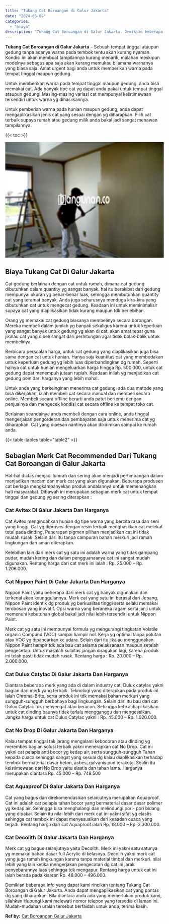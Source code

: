 ```yaml
---
title: "Tukang Cat Boroangan di Galur Jakarta"
date: "2024-05-09"
categories: 
  - "biaya"
description: "Tukang Cat Boroangan di Galur Jakarta. Demikian beberapa info yang dapat kami rincikan tentang Tukang Cat Boroangan di Galur Jakarta. Anda dapat mengaplikasi..."
---
```


**Tukang Cat Boroangan di Galur Jakarta** – Sebuah tempat tinggal ataupun gedung tanpa adanya warna pada tembok tentu akan kurang nyaman. Kondisi ini akan membuat tampilannya kurang menarik, malahan meskipun modelnya sebagus apa saja akan kurang memukau bilamana warnanya yang biasa saja. Amat urgent bagi anda untuk memberikan warna pada tempat tinggal maupun gedung.

Untuk memberikan warna pada tempat tinggal maupun gedung, anda bisa memakai cat. Ada banyak tipe cat yg dapat anda pakai untuk tempat tinggal ataupun gedung. Masing-masing variasi cat mempunyai keistimewaan tersendiri untuk warna yg dihasilkannya.

Untuk pemberian warna pada hunian maupun gedung, anda dapat mengaplikasikan jenis cat yang sesuai dengan yg diharapkan. Pilih cat terbaik supaya rumah atau gedung milik anda bakal jadi sangat menawan tampilannya.

{{< toc >}}

![Tukang Cat Boroangan di Galur Jakarta](/images/jasa-cat-murah42.png)

## Biaya Tukang Cat Di Galur Jakarta

Cat gedung berlainan dengan cat untuk rumah, dimana cat gedung dibutuhkan dalam quantity yg sangat banyak. hal itu berakibat dari gedung mempunyai ukuran yg benar-benar luas, sehingga membutuhkan quantity cat yang teramat banyak. Anda juga seharusnya menduga kira-kira yang dibutuhkan cat untuk mengecat gedung. Keadaan ini untuk meminimalisir supaya cat yang diaplikasikan tidak kurang maupun tdk berlebihan.

Orang yg memakai cat gedung biasanya membelinya secara borongan. Mereka membeli dalam jumlah yg banyak sekaligus karena untuk keperluan yang sangat banyak untuk gedung yg akan di cat. akan amat tepat guna jikalau cat yang dibeli sangat dari perhitungan agar tidak bolak-balik untuk membelinya.

Berbicara persoalan harga, untuk cat gedung yang diaplikasikan juga bisa sama dengan cat untuk hunian. Hanya saja kuantitas cat yang membedakan untuk keperluan gedung yg lebih luas diperbandingkan dg rumah. Seperti halnya cat untuk hunian mengeluarkan harga hingga Rp. 500.000, untuk cat gedung dapat menempuh jutaan rupiah. Keadaan inilah yg menjadikan cat gedung poin dari harganya yang lebih mahal.

Untuk anda yang berkeinginan menerima cat gedung, ada dua metode yang bisa dikerjakan, ialah membeli cat secara manual dan membeli secara online. Membeli secara offline berarti anda patut bertemu dengan penjualnya dan mengecek kondisi cat secara offline ke tempat toko cat.

Berlainan seandainya anda membeli dengan cara online, anda tinggal mengerjakan pengorderan dan pembayaran saja untuk menerima cat yg diharapkan. Cat yang dipesan nantinya akan dikirimkan sampai ke rumah anda.

{{< table-tables table="table2" >}}

## Sebagian Merk Cat Recommended Dari Tukang Cat Boroangan di Galur Jakarta

Hal-hal diatas menjadi lumrah dan sering akan menjadi pertimbangan dalam menjadikan macam dan merk cat yang akan digunakan. Beberapa produsen cat berlaga mengkampanyekan produk andalannya untuk memenangkan hati masyarakat. Dibawah ini merupakan sebagian merk cat untuk tempat tinggal dan gedung yg sering diterapkan :

### Cat Avitex Di Galur Jakarta Dan Harganya

Cat Avitex mengindahkan hunian dg tipe warna yang bercita rasa dan seni yang tinggi. Cat yg diproses dengan resin terbaik menghasilkan cat melekat total pada dinding. Penerapan pigmen pilihan menjadikan cat ini tidak mudah rusak. Selain dari itu tanpa campuran bahan merkuri jadi ramah lingkungan dan aman diterapkan.

Kelebihan lain dari merk cat yg satu ini adalah warna yang tidak gampang pudar, mudah kering dan dalam pengguanaanya cat ini sangat mudah digunakan. Rentang harga dari cat merk ini ialah : Rp. 25.000 – Rp. 1.206.000.

### Cat Nippon Paint Di Galur Jakarta Dan Harganya

Nippon Paint yaitu beberapa dari merk cat yg banyak digunakan dan terkenal akan keunggulannya. Merk cat yang satu ini berasal dari Jepang, Nippon Paint identik dg produk yg berkualitas tinggi serta selalu memakai terobosan yang inovatif. Opsi warna yang beraneka ragam serta janji untuk memenuhi kebutuhan global bakal jadi nilai lebih tersendiri untuk Nippon Paint.

Merk cat yg satu ini mempunyai formula yg mengurangi tingkatan Volatile organic Compund (VOC) sampai hampir nol. Kerja yg optimal tanpa polutan atau VOC yg dipancarkan ke udara. Selain dari itu jikalau menggunakan Nippon Paint hampir tdk ada bau cat selama pelaksanaan maupun setelah pengecetan. Untuk masalah kulaitas jangan diragukan lagi, karena produk ini telah pasti tidak mudah rusak. Rentang harga : Rp. 20.000 – Rp. 2.000.000.

### Cat Dulux Catylac Di Galur Jakarta Dan Harganya

Diantara beberapa merk yang ada di dalam industry cat, Dulux catylax yakni bagian dari merk yang terbaik. Teknologi yang diterapkan pada produk ini ialah Chroma-Brite, serta produk ini tdk memakai bahan merkuri yang sungguh-sungguh berbahaya bagi lingkungan. Selain dari itu bau dari cat Dulux Catylac tdk menyengat atau beracun. Sehingga ketika diaplikasikan untuk cat dinding baunya tidak terlalu mengganggu dan mengesalkan. Jangka harga untuk cat Dulux Catylac yakni : Rp. 45.000 – Rp. 1.020.000.

### Cat No Drop Di Galur Jakarta Dan Harganya

Kalau tempat tinggal tak jarang mengalami kebocoran atau dinding yg merembes bagian solusi terbaik yakni menerapkan cat No Drop. Cat ini yakni cat pelapis anti bocor yg kedap air, serta sungguh-sungguh Tahan kepada cuaca sehingga sangat yang sesuai dg kalau diaplikasikan terhadap tembok bermaterial dasar beton, asbes, galvanis pun terakota. Sealin itu keistimewaan dari No Drop yaitu elastis dan tahan lama. Harganya merupakan diantara Rp. 45.000 – Rp. 749.500

### Cat Aquaproof Di Galur Jakarta Dan Harganya

Cat yang bagus dan direkomendasikan selanjutnya merupakan Aquaproof. Cat ini adalah cat pelapis tahan bocor yang bermaterial dasar dasar polimer yg kedap air. Sehingga bisa menghalangi dan melindungi pori- pori bidang yang dipakai. Selain itu nilai lebih dari merk cat ini yakni sifat yg elastis sehingga cat tembok ini dapat menyesuaikan dari keaadan cuaca yang terjadi. Rentang harga dari cat Aquaproof ialah Rp. 18.000 – Rp. 3.300.000.

### Cat Decolith Di Galur Jakarta Dan Harganya

Merk cat yg bagus selanjutnya yaitu Decolith. Merk ini yakni satu satunya yg memakai bahan dasar full Acrylic di kelasnya. Decolih yakni merk cat yang juga ramah lingkungan karena tanpa material timbal dan merkuri. nilai lebih yang lain ketika mengerjakan pengecatan dg cat ini jarak penyebarannya luas sehingga tdk mengapur. Rentang harga untuk cat ini ialah berada pada kisaran Rp. 48.000 – 496.000.

Demikian beberapa info yang dapat kami rincikan tentang Tukang Cat Boroangan di Galur Jakarta. Anda dapat mengaplikasikan cat yang pantas dg yang diharapkan. Bila diantara anda ada yang memerlukan produk kami, silahkan Hubungi kami melewati nomor telepon yang tersedia di laman ini. Mudah-mudahan uraian tersebut berfaidah untuk anda, terima kasih.

**Ref by:** [Cat Boroangan Galur Jakarta](https://id.wikipedia.org/wiki/Cat)

